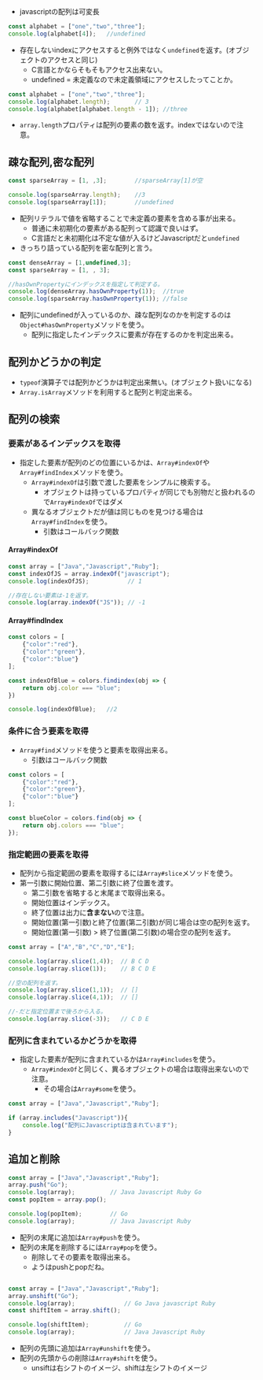 * javascriptの配列は可変長

```javascript
const alphabet = ["one","two","three"];
console.log(alphabet[4]);   //undefined

```
* 存在しないindexにアクセスすると例外ではなく`undefined`を返す。(オブジェクトのアクセスと同じ)
    * C言語とかならそもそもアクセス出来ない。
    * undefined = 未定義なので未定義領域にアクセスしたってことか。

```javascript
const alphabet = ["one","two","three"];
console.log(alphabet.length);       // 3
console.log(alphabet[alphabet.length - 1]); //three

```
* `array.length`プロパティは配列の要素の数を返す。indexではないので注意。

## 疎な配列,密な配列
```javascript
const sparseArray = [1, ,3];        //sparseArray[1]が空

console.log(sparseArray.length);    //3
console.log(sparseArray[1]);        //undefined
```
* 配列リテラルで値を省略することで未定義の要素を含める事が出来る。
	* 普通に未初期化の要素がある配列って認識で良いはず。
	* C言語だと未初期化は不定な値が入るけどJavascriptだと`undefined`
* きっちり詰っている配列を密な配列と言う。

```javascript
const denseArray = [1,undefined,3];
const sparseArray = [1, , 3];

//hasOwnPropertyにインデックスを指定して判定する。
console.log(denseArray.hasOwnProperty(1));  //true
console.log(sparseArray.hasOwnProperty(1)); //false

```
* 配列にundefinedが入っているのか、疎な配列なのかを判定するのは`Object#hasOwnProperty`メソッドを使う。
    * 配列に指定したインデックスに要素が存在するのかを判定出来る。

## 配列かどうかの判定
* `typeof`演算子では配列かどうかは判定出来無い。(オブジェクト扱いになる)
* `Array.isArray`メソッドを利用すると配列と判定出来る。

## 配列の検索

### 要素があるインデックスを取得

* 指定した要素が配列のどの位置にいるかは、`Array#indexOf`や`Array#findIndex`メソッドを使う。
    * `Array#indexOf`は引数で渡した要素をシンプルに検索する。
        * オブジェクトは持っているプロパティが同じでも別物だと扱われるので`Array#indexOf`ではダメ
    * 異なるオブジェクトだが値は同じものを見つける場合は`Array#findIndex`を使う。
        * 引数はコールバック関数

#### Array#indexOf
```javascript
const array = ["Java","Javascript","Ruby"];
const indexOfJS = array.indexOf("javascript");
console.log(indexOfJS);           // 1

//存在しない要素は-1を返す。
console.log(array.indexOf("JS")); // -1

```

#### Array#findIndex
```javascript
const colors = [
    {"color":"red"},
    {"color":"green"},
    {"color":"blue"}
];

const indexOfBlue = colors.findindex(obj => {
    return obj.color === "blue";
})

console.log(indexOfBlue);   //2

```

### 条件に合う要素を取得
* `Array#find`メソッドを使うと要素を取得出来る。
    * 引数はコールバック関数

```javascript
const colors = [
    {"color":"red"},
    {"color":"green"},
    {"color":"blue"}
];

const blueColor = colors.find(obj => {
    return obj.colors === "blue";
});

```

### 指定範囲の要素を取得
* 配列から指定範囲の要素を取得するには`Array#slice`メソッドを使う。
* 第一引数に開始位置、第二引数に終了位置を渡す。
    * 第二引数を省略すると末尾まで取得出来る。
    * 開始位置はインデックス。
    * 終了位置は出力に**含まない**ので注意。
    * 開始位置(第一引数)と終了位置(第二引数)が同じ場合は空の配列を返す。
    * 開始位置(第一引数) > 終了位置(第二引数)の場合空の配列を返す。

```javascript
const array = ["A","B","C","D","E"];

console.log(array.slice(1,4));  // B C D
console.log(array.slice(1));    // B C D E

//空の配列を返す。
console.log(array.slice(1,1));  // []
console.log(array.slice(4,1));  // []

//-だと指定位置まで後ろから入る。
console.log(array.slice(-3));	// C D E

```

### 配列に含まれているかどうかを取得
* 指定した要素が配列に含まれているかは`Array#includes`を使う。
    * `Array#indexOf`と同じく、異るオブジェクトの場合は取得出来ないので注意。
        * その場合は`Array#some`を使う。

```javascript
const array = ["Java","Javascript","Ruby"];

if (array.includes("Javascript")){
    console.log("配列にJavascriptは含まれています");
}

```

## 追加と削除
```javascript
const array = ["Java","Javascript","Ruby"];
array.push("Go");
console.log(array);          // Java Javascript Ruby Go
const popItem = array.pop();

console.log(popItem);        // Go
console.log(array);          // Java Javascript Ruby
```
* 配列の末尾に追加は`Array#push`を使う。
* 配列の末尾を削除するには`Array#pop`を使う。
    * 削除してその要素を取得出来る。
    * ようはpushとpopだね。

```javascript

const array = ["Java","Javascript","Ruby"];
array.unshift("Go");
console.log(array);              // Go Java javascript Ruby
const shiftItem = array.shift();

console.log(shiftItem);          // Go
console.log(array);              // Java Javascript Ruby

```
* 配列の先頭に追加は`Array#unshift`を使う。
* 配列の先頭からの削除は`Array#shift`を使う。
    * unsiftは右シフトのイメージ、shiftは左シフトのイメージ




